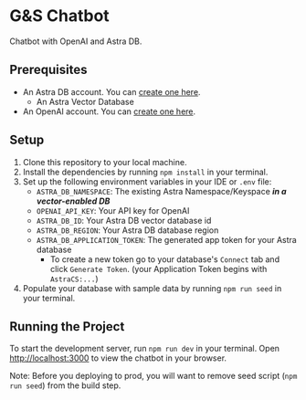 # G&S Chatbot

Chatbot with OpenAI and Astra DB.

## Prerequisites

- An Astra DB account. You can [create one here](https://astra.datastax.com/register).
  - An Astra Vector Database
- An OpenAI account. You can [create one here](https://platform.openai.com/).

## Setup

1. Clone this repository to your local machine.
2. Install the dependencies by running `npm install` in your terminal.
3. Set up the following environment variables in your IDE or `.env` file:
   - `ASTRA_DB_NAMESPACE`: The existing Astra Namespace/Keyspace **_in a vector-enabled DB_**
   - `OPENAI_API_KEY`: Your API key for OpenAI
   - `ASTRA_DB_ID`: Your Astra DB vector database id
   - `ASTRA_DB_REGION`: Your Astra DB database region
   - `ASTRA_DB_APPLICATION_TOKEN`: The generated app token for your Astra database
     - To create a new token go to your database's `Connect` tab and click `Generate Token`. (your Application Token begins with `AstraCS:...`)
4. Populate your database with sample data by running `npm run seed` in your terminal.

## Running the Project

To start the development server, run `npm run dev` in your terminal. Open [http://localhost:3000](http://localhost:3000) to view the chatbot in your browser.

Note: Before you deploying to prod, you will want to remove seed script (`npm run seed`) from the build step.

